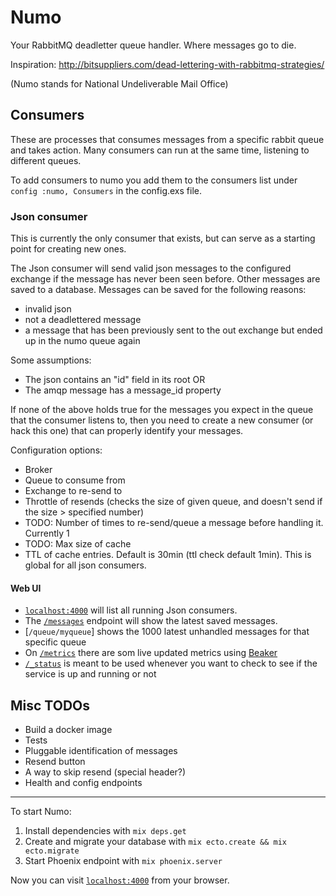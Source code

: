 # Numo

Your RabbitMQ deadletter queue handler. Where messages go to die.

Inspiration: http://bitsuppliers.com/dead-lettering-with-rabbitmq-strategies/

(Numo stands for National Undeliverable Mail Office)

## Consumers

These are processes that consumes messages from a specific rabbit queue and takes action. Many consumers can run at the same time, listening to different queues.

To add consumers to numo you add them to the consumers list under `config :numo, Consumers` in the config.exs file.

### Json consumer

This is currently the only consumer that exists, but can serve as a starting point for creating new ones.

The Json consumer will send valid json messages to the configured exchange if the message has never been seen before.
Other messages are saved to a database. Messages can be saved for the following reasons:

- invalid json
- not a deadlettered message
- a message that has been previously sent to the out exchange but ended up in the numo queue again

Some assumptions:

- The json contains an "id" field in its root OR
- The amqp message has a message_id property

If none of the above holds true for the messages you expect in the queue that the consumer listens to, then you need to create a new consumer (or hack this one) that can properly identify your messages.

Configuration options:

- Broker
- Queue to consume from
- Exchange to re-send to
- Throttle of resends (checks the size of given queue, and doesn't send if the size > specified number)
- TODO: Number of times to re-send/queue a message before handling it. Currently 1
- TODO: Max size of cache
- TTL of cache entries. Default is 30min (ttl check default 1min). This is global for all json consumers.


#### Web UI

- [`localhost:4000`](http://localhost:4000) will list all running Json consumers.
- The [`/messages`](http://localhost:4000/messages) endpoint will show the latest saved messages.
- [`/queue/myqueue`] shows the 1000 latest unhandled messages for that specific queue
- On [`/metrics`](http://localhost:4000/metrics) there are som live updated metrics using [Beaker](https://github.com/hahuang65/beaker)
- [`/_status`](http://localhost:4000/_status) is meant to be used whenever you want to check to see if the service is up and running or not

## Misc TODOs

- Build a docker image
- Tests
- Pluggable identification of messages
- Resend button
- A way to skip resend (special header?)
- Health and config endpoints

---

To start Numo:

  1. Install dependencies with `mix deps.get`
  2. Create and migrate your database with `mix ecto.create && mix ecto.migrate`
  3. Start Phoenix endpoint with `mix phoenix.server`

Now you can visit [`localhost:4000`](http://localhost:4000) from your browser.

